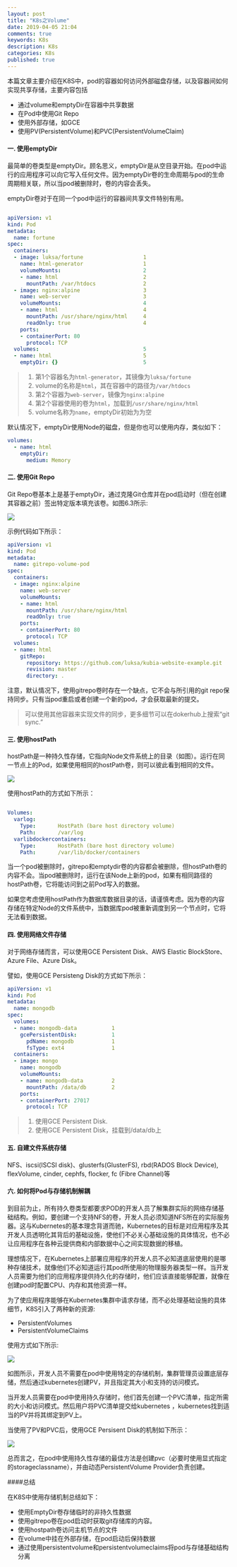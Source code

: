 ```yaml
---
layout: post
title: "K8s之Volume"
date: 2019-04-05 21:04
comments: true
keywords: K8s
description: K8s
categories: K8s
published: true
---
```


本篇文章主要介绍在K8S中，pod的容器如何访问外部磁盘存储，以及容器间如何实现共享存储，主要内容包括

* 通过volume和emptyDir在容器中共享数据
* 在Pod中使用Git Repo
* 使用外部存储，如GCE
* 使用PV(PersistentVolume)和PVC(PersistentVolumeClaim)

<!--More-->

#### 一. 使用emptyDir
最简单的卷类型是emptyDir。顾名思义，emptyDir是从空目录开始。在pod中运行的应用程序可以向它写入任何文件。因为emptyDir卷的生命周期与pod的生命周期相关联，所以当pod被删除时，卷的内容会丢失。

emptyDir卷对于在同一个pod中运行的容器间共享文件特别有用。

```yaml

apiVersion: v1
kind: Pod
metadata:
  name: fortune
spec:
  containers:
  - image: luksa/fortune                   1
    name: html-generator                   1
    volumeMounts:                          2
    - name: html                           2
      mountPath: /var/htdocs               2
  - image: nginx:alpine                    3
    name: web-server                       3
    volumeMounts:                          4
    - name: html                           4
      mountPath: /usr/share/nginx/html     4
      readOnly: true                       4
    ports:
    - containerPort: 80
      protocol: TCP
  volumes:                                 5
  - name: html                             5
    emptyDir: {}                           5

```
> 1. 第1个容器名为```html-generator```，其镜像为```luksa/fortune```
> 2. volume的名称是```html```，其在容器中的路径为```/var/htdocs```
> 3. 第2个容器为```web-server```，镜像为```nginx:alpine```
> 4. 第2个容器使用的卷为```html```，加载到```/usr/share/nginx/html```
> 5. volume名称为```name```，emptyDir初始为为空

默认情况下，emptyDir使用Node的磁盘，但是你也可以使用内存，类似如下：
```yaml
volumes:
  - name: html
    emptyDir:
      medium: Memory              
```      

#### 二. 使用Git Repo

Git Repo卷基本上是基于emptyDir，通过克隆Git仓库并在pod启动时（但在创建其容器之前）签出特定版本填充该卷。如图6.3所示:

<img src="{{ root_url }}/images/k8s/k8s-volume-gitrepo.png" />

示例代码如下所示：
```yaml
apiVersion: v1
kind: Pod
metadata:
  name: gitrepo-volume-pod
spec:
  containers:
  - image: nginx:alpine
    name: web-server
    volumeMounts:
    - name: html
      mountPath: /usr/share/nginx/html
      readOnly: true
    ports:
    - containerPort: 80
      protocol: TCP
  volumes:
  - name: html
    gitRepo:  
      repository: https://github.com/luksa/kubia-website-example.git
      revision: master   
      directory: .       
```

注意，默认情况下，使用gitrepo卷时存在一个缺点，它不会与所引用的git repo保持同步。只有当pod重启或者创建一个新的pod，才会获取最新的提交。

> 可以使用其他容器来实现文件的同步，更多细节可以在dokerhub上搜索“git sync.”

#### 三. 使用hostPath

hostPath是一种持久性存储，它指向Node文件系统上的目录（如图）。运行在同一节点上的Pod，如果使用相同的hostPath卷，则可以彼此看到相同的文件。

<img src="{{ root_url }}/images/k8s/k8s-volume-hostpath.png" />

使用hostPath的方式如下所示：

```yaml

Volumes:
  varlog:
    Type:       HostPath (bare host directory volume)
    Path:       /var/log
  varlibdockercontainers:
    Type:       HostPath (bare host directory volume)
    Path:       /var/lib/docker/containers

```

当一个pod被删除时，gitrepo和emptydir卷的内容都会被删除，但hostPath卷的内容不会。当pod被删除时，运行在该Node上新的pod，如果有相同路径的hostPath卷，它将能访问到之前Pod写入的数据。

如果您考虑使用hostPath作为数据库数据目录的话，请谨慎考虑。因为卷的内容存储在特定Node的文件系统中，当数据库pod被重新调度到另一个节点时，它将无法看到数据。


#### 四. 使用网络文件存储
对于网络存储而言，可以使用GCE Persistent Disk、AWS Elastic BlockStore、Azure File、Azure Disk。

譬如，使用GCE Persisteng Disk的方式如下所示：

```yaml
apiVersion: v1
kind: Pod
metadata:
  name: mongodb
spec:
  volumes:
  - name: mongodb-data           1
    gcePersistentDisk:           1
      pdName: mongodb            1
      fsType: ext4               1
  containers:
  - image: mongo
    name: mongodb
    volumeMounts:
    - name: mongodb-data         2
      mountPath: /data/db        2
    ports:
    - containerPort: 27017
      protocol: TCP
```
> 1. 使用GCE Persistent Disk.
> 2. 使用GCE Persistent Disk，挂载到/data/db上

#### 五. 自建文件系统存储

NFS、iscsi(ISCSI disk)、glusterfs(GlusterFS), rbd(RADOS Block Device), flexVolume, cinder, cephfs, flocker, fc (Fibre Channel)等


#### 六. 如何将Pod与存储机制解耦

到目前为止，所有持久卷类型都要求POD的开发人员了解集群实际的网络存储基础结构。例如，要创建一个支持NFS的卷，开发人员必须知道NFS所在的实际服务器。这与Kubernetes的基本理念背道而驰，Kubernetes的目标是对应用程序及其开发人员透明化其背后的基础设施，使他们不必关心基础设施的具体情况，也不必让应用程序在各种云提供商和内部数据中心之间实现数据的移植。

理想情况下，在Kubernetes上部署应用程序的开发人员不必知道底层使用的是哪种存储技术，就像他们不必知道运行其pod所使用的物理服务器类型一样。当开发人员需要为他们的应用程序提供持久化的存储时，他们应该直接能够配置，就像在创建pod时配置CPU、内存和其他资源一样。

为了使应用程序能够在Kubernetes集群中请求存储，而不必处理基础设施的具体细节，K8S引入了两种新的资源:

* PersistentVolumes
* PersistentVolumeClaims

使用方式如下所示:

<img src="{{ root_url }}/images/k8s/k8s-volume-pv-and-pvc.png" />

如图所示，开发人员不需要在pod中使用特定的存储机制，集群管理员设置底层存储，然后通过kubernetes创建PV，并且指定其大小和支持的访问模式。

当开发人员需要在pod中使用持久存储时，他们首先创建一个PVC清单，指定所需的大小和访问模式。然后用户将PVC清单提交给kubernetes ，kubernetes找到适当的PV并将其绑定到PV上。

当使用了PV和PVC后，使用GCE Persisent Disk的机制如下所示：

<img src="{{ root_url }}/images/k8s/k8s-volume-pv-vs-volume.png" />


总而言之，在pod中使用持久性存储的最佳方法是创建pvc（必要时使用显式指定的storageclassname），并由动态PersistentVolume Provider负责创建。

####总结

在K8S中使用存储机制总结如下：

* 使用EmptyDir卷存储临时的非持久性数据
* 使用gitrepo卷在pod启动时获取git存储库的内容。
* 使用hostpath卷访问主机节点的文件
* 在volume中挂在外部存储，在pod启动后保持数据
* 通过使用persistentvolume和persistentvolumeclaims将pod与存储基础结构分离
